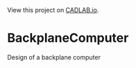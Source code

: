 View this project on [CADLAB.io](https://cadlab.dev.devengineering.com/project/1568). 

BackplaneComputer
=================

Design of a backplane computer
